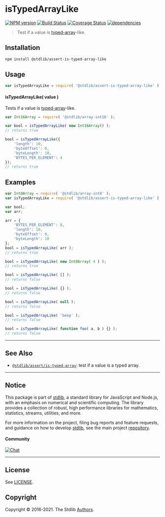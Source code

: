 <!--

@license Apache-2.0

Copyright (c) 2018 The Stdlib Authors.

Licensed under the Apache License, Version 2.0 (the "License");
you may not use this file except in compliance with the License.
You may obtain a copy of the License at

   http://www.apache.org/licenses/LICENSE-2.0

Unless required by applicable law or agreed to in writing, software
distributed under the License is distributed on an "AS IS" BASIS,
WITHOUT WARRANTIES OR CONDITIONS OF ANY KIND, either express or implied.
See the License for the specific language governing permissions and
limitations under the License.

-->

# isTypedArrayLike

[![NPM version][npm-image]][npm-url] [![Build Status][test-image]][test-url] [![Coverage Status][coverage-image]][coverage-url] [![dependencies][dependencies-image]][dependencies-url]

> Test if a value is [typed-array][mdn-typed-array]-like.

<section class="installation">

## Installation

```bash
npm install @stdlib/assert-is-typed-array-like
```

</section>

<section class="usage">

## Usage

```javascript
var isTypedArrayLike = require( '@stdlib/assert-is-typed-array-like' );
```

#### isTypedArrayLike( value )

Tests if a value is [typed-array][mdn-typed-array]-like.

```javascript
var Int16Array = require( '@stdlib/array-int16' );

var bool = isTypedArrayLike( new Int16Array() );
// returns true

bool = isTypedArrayLike({
    'length': 10,
    'byteOffset': 0,
    'byteLength': 10,
    'BYTES_PER_ELEMENT': 4
});
// returns true
```

</section>

<!-- /.usage -->

<section class="examples">

## Examples

<!-- eslint-disable no-restricted-syntax, no-empty-function, no-unused-vars -->

<!-- eslint no-undef: "error" -->

```javascript
var Int8Array = require( '@stdlib/array-int8' );
var isTypedArrayLike = require( '@stdlib/assert-is-typed-array-like' );

var bool;
var arr;

arr = {
    'BYTES_PER_ELEMENT': 8,
    'length': 10,
    'byteOffset': 0,
    'byteLength': 10
};
bool = isTypedArrayLike( arr );
// returns true

bool = isTypedArrayLike( new Int8Array( 4 ) );
// returns true

bool = isTypedArrayLike( [] );
// returns false

bool = isTypedArrayLike( {} );
// returns false

bool = isTypedArrayLike( null );
// returns false

bool = isTypedArrayLike( 'beep' );
// returns false

bool = isTypedArrayLike( function foo( a, b ) {} );
// returns false
```

</section>

<!-- /.examples -->

<!-- Section for related `stdlib` packages. Do not manually edit this section, as it is automatically populated. -->

<section class="related">

* * *

## See Also

-   [`@stdlib/assert/is-typed-array`][@stdlib/assert/is-typed-array]: test if a value is a typed array.

</section>

<!-- /.related -->

<!-- Section for all links. Make sure to keep an empty line after the `section` element and another before the `/section` close. -->


<section class="main-repo" >

* * *

## Notice

This package is part of [stdlib][stdlib], a standard library for JavaScript and Node.js, with an emphasis on numerical and scientific computing. The library provides a collection of robust, high performance libraries for mathematics, statistics, streams, utilities, and more.

For more information on the project, filing bug reports and feature requests, and guidance on how to develop [stdlib][stdlib], see the main project [repository][stdlib].

#### Community

[![Chat][chat-image]][chat-url]

---

## License

See [LICENSE][stdlib-license].


## Copyright

Copyright &copy; 2016-2021. The Stdlib [Authors][stdlib-authors].

</section>

<!-- /.stdlib -->

<!-- Section for all links. Make sure to keep an empty line after the `section` element and another before the `/section` close. -->

<section class="links">

[npm-image]: http://img.shields.io/npm/v/@stdlib/assert-is-typed-array-like.svg
[npm-url]: https://npmjs.org/package/@stdlib/assert-is-typed-array-like

[test-image]: https://github.com/stdlib-js/assert-is-typed-array-like/actions/workflows/test.yml/badge.svg
[test-url]: https://github.com/stdlib-js/assert-is-typed-array-like/actions/workflows/test.yml

[coverage-image]: https://img.shields.io/codecov/c/github/stdlib-js/assert-is-typed-array-like/main.svg
[coverage-url]: https://codecov.io/github/stdlib-js/assert-is-typed-array-like?branch=main

[dependencies-image]: https://img.shields.io/david/stdlib-js/assert-is-typed-array-like.svg
[dependencies-url]: https://david-dm.org/stdlib-js/assert-is-typed-array-like/main

[chat-image]: https://img.shields.io/gitter/room/stdlib-js/stdlib.svg
[chat-url]: https://gitter.im/stdlib-js/stdlib/

[stdlib]: https://github.com/stdlib-js/stdlib

[stdlib-authors]: https://github.com/stdlib-js/stdlib/graphs/contributors

[stdlib-license]: https://raw.githubusercontent.com/stdlib-js/assert-is-typed-array-like/main/LICENSE

[mdn-typed-array]: https://developer.mozilla.org/en-US/docs/Web/JavaScript/Typed_arrays

<!-- <related-links> -->

[@stdlib/assert/is-typed-array]: https://github.com/stdlib-js/assert-is-typed-array

<!-- </related-links> -->

</section>

<!-- /.links -->

